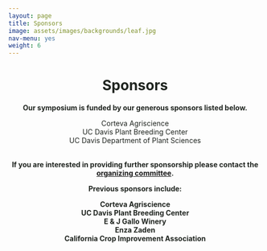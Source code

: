 ```yaml
---
layout: page
title: Sponsors
image: assets/images/backgrounds/leaf.jpg
nav-menu: yes
weight: 6
---
```


<!-- Main -->
<div id="main" class="alt">

<!-- One -->

<div class="inner">
<center>

<h1 style="color:#202520">Sponsors</h1>

</center>

<!-- Content -->
<!-- Table -->

<center>
<b style="color:#202520">Our symposium is funded by our generous sponsors listed below.</b>
</center>

<center>
<p style="color:#202520"> 
 Corteva Agriscience <br>
 UC Davis Plant Breeding Center <br>
 UC Davis Department of Plant Sciences<br>
 <br>

 </p>
</center>

<center>
<b style="color:#202520">If you are interested in providing further sponsorship please contact the <b style="color:#202520"><a href="http://plantsciencesymposium.ucdavis.edu/organizers.html"> organizing committee</a></b>.</p>
</center>

<center>
<b style="color:#202520"> Previous sponsors include: </b><br> 
 <p style="color:#202520">
 Corteva Agriscience <br>
 UC Davis Plant Breeding Center <br>
 E & J Gallo Winery <br>
 Enza Zaden <br>
 California Crop Improvement Association
 </p>
</center>

<!-- <center>
<p style="color:#002285;"><b>Silver</b> sponsors are those that have donated $500 and will receive recognition on signage at our event, as well as on the website and on the printed program. All sponsors will be acknowledged during the opening session as a key supporter.</p>
</center> -->

<!-- <center>
<p style="color:#002285;"><b>Gold</b> sponsors are those that have donated $1,000 and will receive all supporter perks as well as a booth in the reception area of the conference center to interface with the guests of the symposium.</p>
</center> -->

<!-- <center>
<p style="color:#002285;"><b>Platinum</b> sponsors are those that have donated $2,500 and will receive all perks listed above, as well as a guaranteed spot on our advertising material, such as flyers which go out to Universities across the country. </p>
</center> -->


<!-- <h6>
<div class="table-wrapper">
<table>
<thead>
<tr>
<th>&nbsp;</th>
<th>&nbsp;</th>
</tr>
</thead> -->

<!-- <tbody> -->

<!-- <tr>
<td><b>Sponsor</b></td><td><b>Level</b></td>
</tr> --> 

<!-- <tr>
<td>Corteva Agriscience</td><td>Platinum</td>
</tr> -->

<!-- <tr>
<td>UC Davis Plant Breeding Center</td><td>Platinum</td>
</tr> -->


<!-- <tr>
<td>E & J Gallo Winery</td><td>Gold</td>
</tr> -->

<!-- <tr>
<td>Enza Zaden</td><td>Gold</td>
</tr> -->

<!-- <tr>
<td>California Crop Improvement Association</td><td>Silver</td>
</tr> -->

<!-- </tbody>
</table> -->

<!-- </div>
</h6>
</div> -->

